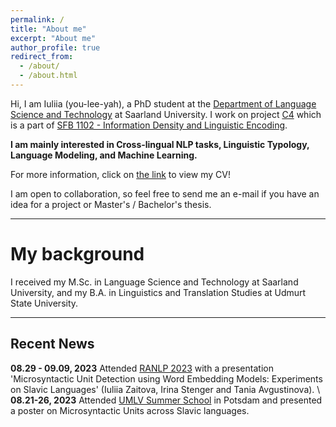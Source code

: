 ```yaml
---
permalink: /
title: "About me"
excerpt: "About me"
author_profile: true
redirect_from: 
  - /about/
  - /about.html
---
```


Hi, I am Iuliia (you-lee-yah), a PhD student at the [Department of Language Science and Technology](https://www.uni-saarland.de/en/department/lst.html) at Saarland University. I work on project [C4](https://sfb1102.uni-saarland.de/projects/mutual-intelligibility-and-surprisal-in-slavic-intercomprehension-incomslav/) which is a part of [SFB 1102 - Information Density and Linguistic Encoding](https://sfb1102.uni-saarland.de).

**I am mainly interested in Cross-lingual NLP tasks, Linguistic Typology, Language Modeling, and Machine Learning.**

For more information, click on [the link](https://github.com/IuliiaZaitova/iuliiazaitova.github.io/blob/master/files/cv_zaitova_iuliia.pdf) to view my CV!

I am open to collaboration, so feel free to send me an e-mail if you have an idea for a project or Master's / Bachelor's thesis.

---

My background
======
I received my M.Sc. in Language Science and Technology at Saarland University, and my B.A. in Linguistics and Translation Studies at Udmurt State University.



---
## Recent News
**08.29 - 09.09, 2023** Attended [RANLP 2023](https://ranlp.org/ranlp2023/) with a presentation 'Microsyntactic Unit Detection using Word Embedding Models: Experiments on Slavic Languages' (Iuliia Zaitova, Irina Stenger and Tania Avgustinova). \\
**08.21-26, 2023** Attended [UMLV Summer School](https://www.sfb1287.uni-potsdam.de/summer-school-2023/) in Potsdam and presented a poster on Microsyntactic Units across Slavic languages.